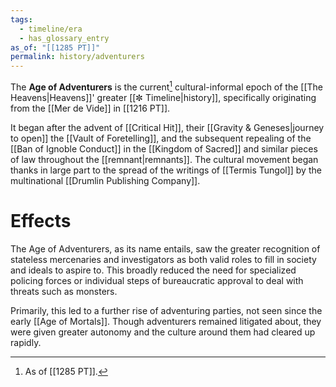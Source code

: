 ```yaml
---
tags:
  - timeline/era
  - has_glossary_entry
as_of: "[[1285 PT]]"
permalink: history/adventurers
---
```


The **Age of Adventurers** is the current[^1] cultural-informal epoch of the [[The Heavens|Heavens]]' greater [[✼ Timeline|history]], specifically originating from the [[Mer de Vide]] in [[1216 PT]].

It began after the advent of [[Critical Hit]], their [[Gravity & Geneses|journey to open]] the [[Vault of Foretelling]], and the subsequent repealing of the [[Ban of Ignoble Conduct]] in the [[Kingdom of Sacred]] and similar pieces of law throughout the [[remnant|remnants]]. The cultural movement began thanks in large part to the spread of the writings of [[Termis Tungol]] by the multinational [[Drumlin Publishing Company]].

# Effects
The Age of Adventurers, as its name entails, saw the greater recognition of stateless mercenaries and investigators as both valid roles to fill in society and ideals to aspire to. This broadly reduced the need for specialized policing forces or individual steps of bureaucratic approval to deal with threats such as monsters. 

Primarily, this led to a further rise of adventuring parties, not seen since the early [[Age of Mortals]]. Though adventurers remained litigated about, they were given greater autonomy and the culture around them had cleared up rapidly.

[^1]: As of [[1285 PT]].